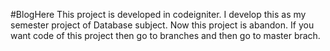 #BlogHere
This project is developed in codeigniter. 
I develop this as my semester project of Database subject. Now this project is abandon. If you want code of this project then go to branches and then go to master brach.
